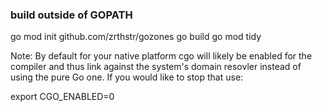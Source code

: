 ### build outside of GOPATH
go mod init github.com/zrthstr/gozones
go build
go mod tidy


Note: By default for your native platform cgo will likely be enabled for the compiler and thus link against the system's domain resovler instead of using the pure Go one. If you would like to stop that use:

export CGO_ENABLED=0

